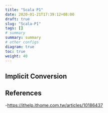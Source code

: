 ```yaml
---
title: "Scala P1"
date: 2020-01-21T17:39:12+08:00
draft: true
slug: "Scala-P1"
tags: []
# summary
summary: summary
# other configs
diagram: true
toc: true
weight: 40
---
```


## Implicit Conversion

## References

-<https://ithelp.ithome.com.tw/articles/10186437>
